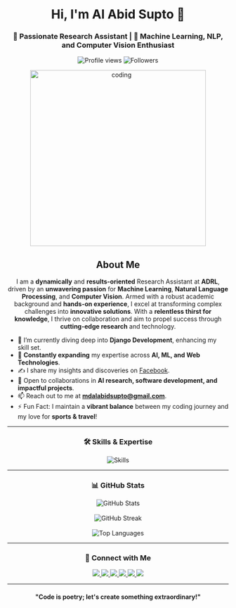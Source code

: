 <h1 align="center">Hi, I'm Al Abid Supto 👋</h1>

<h3 align="center">
🚀 Passionate Research Assistant | 🧠 Machine Learning, NLP, and Computer Vision Enthusiast
</h3>

<p align="center">
  <img src="https://komarev.com/ghpvc/?username=mrabid&label=Profile%20Views&color=blue&style=flat" alt="Profile views" /> 
  <img src="https://img.shields.io/github/followers/mrabid?label=Followers&style=social" alt="Followers" />
</p>

<div align="center">
  <img align="center" alt="coding" src="https://media.giphy.com/media/qgQUggAC3Pfv687qPC/giphy.gif" width="400"/>
</div>


<h2 align="center">About Me</h2>

<p align="center">
  I am a <strong>dynamically</strong> and <strong>results-oriented</strong> Research Assistant at <strong>ADRL</strong>, driven by an <strong>unwavering passion</strong> for <strong>Machine Learning</strong>, <strong>Natural Language Processing</strong>, and <strong>Computer Vision</strong>. Armed with a robust academic background and <strong>hands-on experience</strong>, I excel at transforming complex challenges into <strong>innovative solutions</strong>. With a <strong>relentless thirst for knowledge</strong>, I thrive on collaboration and aim to propel success through <strong>cutting-edge research</strong> and technology.
</p>

- 🔭 I’m currently diving deep into <strong>Django Development</strong>, enhancing my skill set.
- 🌱 <strong>Constantly expanding</strong> my expertise across <strong>AI, ML, and Web Technologies</strong>.
- ✍️ I share my insights and discoveries on [Facebook](https://www.facebook.com/mdalabidsupto/).
- 💼 Open to collaborations in <strong>AI research, software development, and impactful projects</strong>.
- 📫 Reach out to me at <strong>mdalabidsupto@gmail.com</strong>.
- ⚡ Fun Fact: I maintain a <strong>vibrant balance</strong> between my coding journey and my love for <strong>sports & travel</strong>!


---

<h3 align="center">🛠️ Skills & Expertise</h3>
<p align="center">
  <img src="https://skillicons.dev/icons?i=python,tensorflow,pytorch,html,css,javascript,django,git,linux,flutter" alt="Skills" />
</p>

---

<h3 align="center">📊 GitHub Stats</h3>
<div align="center">
  <img align="center" src="https://github-readme-stats.vercel.app/api?username=mrabid&show_icons=true&theme=radical&count_private=true" alt="GitHub Stats" />
</div>
<br>
<div align="center">
  <img align="center" src="https://github-readme-streak-stats.herokuapp.com?user=mrabid&theme=radical&hide_border=true" alt="GitHub Streak" />
</div>
<br>
<div align="center">
  <img align="center" src="https://github-readme-stats.vercel.app/api/top-langs/?username=mrabid&theme=radical&layout=compact" alt="Top Languages" />
</div>

---

<h3 align="center">🔗 Connect with Me</h3>
<p align="center">
  <a href="https://linkedin.com/in/al-abid" target="_blank">
    <img src="https://img.shields.io/badge/-LinkedIn-blue?style=flat&logo=Linkedin&logoColor=white" />
  </a>
  <a href="https://dev.to/mrabid" target="_blank">
    <img src="https://img.shields.io/badge/-Dev.to-black?style=flat&logo=dev.to&logoColor=white" />
  </a>
  <a href="https://x.com/mr_alabidS" target="_blank">
    <img src="https://img.shields.io/badge/-Twitter-blue?style=flat&logo=Twitter&logoColor=white" />
  </a>
  <a href="https://kaggle.com/mdalabidsupto" target="_blank">
    <img src="https://img.shields.io/badge/-Kaggle-blue?style=flat&logo=Kaggle&logoColor=white" />
  </a>
  <a href="https://medium.com/@mr.abid" target="_blank">
    <img src="https://img.shields.io/badge/-Medium-black?style=flat&logo=medium&logoColor=white" />
  </a>
  <a href="https://www.youtube.com/channel/ucum--uwuljuvh1x_pkxakoq" target="_blank">
    <img src="https://img.shields.io/badge/-YouTube-red?style=flat&logo=youtube&logoColor=white" />
  </a>
</p>

---

<h4 align="center">"Code is poetry; let's create something extraordinary!"</h4>
